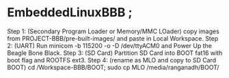 # EmbeddedLinuxBBB ;
Step 1: (Secondary Program Loader or Memory/MMC LOader)
copy images from PROJECT-BBB/pre-built-images/ and paste in Local Workspace.
Step 2: (UART)
Run minicom -b 115200 -o -D /dev/ttyACM0 and Power Up the Beagle Bone Black.
Step 3: (SD Card)
Partition SD Card into BOOT fat16 with boot flag and ROOTFS ext3.
Step 4: (rename as MLO and copy to SD Card BOOT)
cd /Workspace-BBB/BOOT; sudo cp MLO /media/ranganadh/BOOT/
